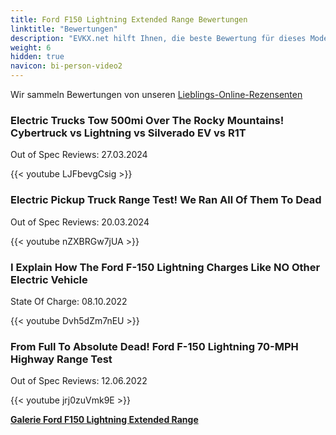 ```yaml
---
title: Ford F150 Lightning Extended Range Bewertungen
linktitle: "Bewertungen"
description: "EVKX.net hilft Ihnen, die beste Bewertung für dieses Modell zu finden."
weight: 6
hidden: true
navicon: bi-person-video2
---
```

Wir sammeln Bewertungen von unseren [Lieblings-Online-Rezensenten](../../../../../guides/evreviewers/)

<div class="container text-center shadow p-2 pe-4 mb-5 bg-body-tertiary rounded border">
<h3>Electric Trucks Tow 500mi Over The Rocky Mountains! Cybertruck vs Lightning vs Silverado EV vs R1T</h3>
<p>Out of Spec Reviews: 27.03.2024</p>

{{< youtube LJFbevgCsig >}}

</div>
<div class="container text-center shadow p-2 pe-4 mb-5 bg-body-tertiary rounded border">
<h3>Electric Pickup Truck Range Test! We Ran All Of Them To Dead</h3>
<p>Out of Spec Reviews: 20.03.2024</p>

{{< youtube nZXBRGw7jUA >}}

</div>
<div class="container text-center shadow p-2 pe-4 mb-5 bg-body-tertiary rounded border">
<h3>I Explain How The Ford F-150 Lightning Charges Like NO Other Electric Vehicle</h3>
<p>State Of Charge: 08.10.2022</p>

{{< youtube Dvh5dZm7nEU >}}

</div>
<div class="container text-center shadow p-2 pe-4 mb-5 bg-body-tertiary rounded border">
<h3>From Full To Absolute Dead! Ford F-150 Lightning 70-MPH Highway Range Test</h3>
<p>Out of Spec Reviews: 12.06.2022</p>

{{< youtube jrj0zuVmk9E >}}

</div>
<div class="mt-3 mb-3">
<a href="../gallery/" class="text-decoration-none text-black">
<strong><i class="bi-arrow-left"></i>Galerie  </strong>
</a>
<a href="../" class="text-decoration-none text-black float-end">
<strong>Ford F150 Lightning Extended Range <i class="bi-arrow-right"></i></strong>
</a>
</div>
